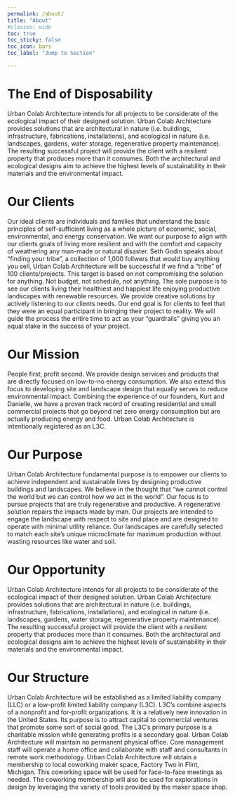 ```yaml
---
permalink: /about/
title: "About"
#classes: wide
toc: true
toc_sticky: false
toc_icon: bars
toc_label: "Jump to Section"

---
```


# The End of Disposability 
Urban Colab Architecture intends for all projects to be considerate of the ecological impact of their designed solution. Urban Colab Architecture provides solutions that are architectural in nature (i.e. buildings, infrastructure, fabrications, installations), and ecological in nature (i.e. landscapes, gardens, water storage, regenerative property maintenance). The resulting successful project will provide the client with a resilient property that produces more than it consumes. Both the architectural and ecological designs aim to achieve the highest levels of sustainability in their materials and the environmental impact.
# Our Clients
Our ideal clients are individuals and families that understand the basic principles of self-sufficient living as a whole picture of economic, social, environmental, and energy conservation. We want our purpose to align with our clients goals of living more resilient and with the comfort and capacity of weathering any man-made or natural disaster. Seth Godin speaks about “finding your tribe”, a collection of 1,000 follwers that would buy anything you sell, Urban Colab Architecture will be successful if we find a “tribe” of 100 clients/projects. This target is based on not compromising the solution for anything. Not budget, not schedule, not anything. The sole purpose is to see our clients living their healthiest and happiest life enjoying productive landscapes with renewable resources. 
We provide creative solutions by actively listening to our clients needs. Our end goal is for clients to feel that they were an equal participant in bringing their project to reality. We will guide the process the entire time to act as your “guardrails” giving you an equal stake in the success of your project.
# Our Mission
People first, profit second. We provide design services and products that are directly focused on low-to-no energy consumption. We also extend this focus to developing site and landscape design that equally serves to reduce environmental impact. Combining the experience of our founders, Kurt and Danielle, we have a proven track record of creating residential and small commercial projects that go beyond net zero energy consumption but are actually producing energy and food. Urban Colab Architecture is intentionally registered as an L3C.
# Our Purpose
Urban Colab Architecture fundamental purpose is to empower our clients to achieve independent and sustainable lives by designing productive buildings and landscapes. We believe in the thought that “we cannot control the world but we can control how we act in the world”. Our focus is to pursue projects that are truly regenerative and productive. A regenerative solution repairs the impacts made by man. Our projects are intended to engage the landscape with respect to site and place and are designed to operate with minimal utility reliance. Our landscapes are carefully selected to match each site’s unique microclimate for maximum production without wasting resources like water and soil.
# Our Opportunity
Urban Colab Architecture intends for all projects to be considerate of the ecological impact of their designed solution. Urban Colab Architecture provides solutions that are architectural in nature (i.e. buildings, infrastructure, fabrications, installations), and ecological in nature (i.e. landscapes, gardens, water storage, regenerative property maintenance). The resulting successful project will provide the client with a resilient property that produces more than it consumes. Both the architectural and ecological designs aim to achieve the highest levels of sustainability in their materials and the environmental impact.
# Our Structure
Urban Colab Architecture will be established as a limited liability company (LLC) or a low-profit limited liability company (L3C). L3C’s combine aspects of a nonprofit and for-profit organizations. It is a relatively new innovation in the United States. Its purpose is to attract capital to commercial ventures that promote some sort of social good. The L3C’s primary purpose is a charitable mission while generating profits is a secondary goal.
Urban Colab Architecture will maintain no permanent physical office. Core management staff will operate a home office and collaborate with staff and consultants in remote work methodology. Urban Colab Architecture will obtain a membership to local coworking maker space, Factory Two in Flint, Michigan. This coworking space will be used for face-to-face meetings as needed. The coworking membership will also be used for explorations in design by leveraging the variety of tools provided by the maker space shop.

